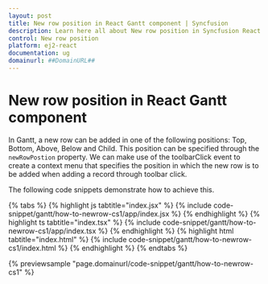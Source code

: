 ```yaml
---
layout: post
title: New row position in React Gantt component | Syncfusion
description: Learn here all about New row position in Syncfusion React Gantt component of Syncfusion Essential JS 2 and more.
control: New row position 
platform: ej2-react
documentation: ug
domainurl: ##DomainURL##
---
```


# New row position in React Gantt component

In Gantt, a new row can be added in one of the following positions: Top, Bottom, Above, Below and Child. This position can be specified through the `newRowPostion` property. We can make use of the toolbarClick event to create a context menu that specifies the position in which the new row is to be added when adding a record through toolbar click.

The following code snippets demonstrate how to achieve this.

{% tabs %}
{% highlight js tabtitle="index.jsx" %}
{% include code-snippet/gantt/how-to-newrow-cs1/app/index.jsx %}
{% endhighlight %}
{% highlight ts tabtitle="index.tsx" %}
{% include code-snippet/gantt/how-to-newrow-cs1/app/index.tsx %}
{% endhighlight %}
{% highlight html tabtitle="index.html" %}
{% include code-snippet/gantt/how-to-newrow-cs1/index.html %}
{% endhighlight %}
{% endtabs %}
        
{% previewsample "page.domainurl/code-snippet/gantt/how-to-newrow-cs1" %}
